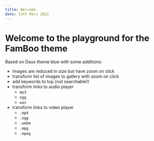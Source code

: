 ```yaml
---
title: Welcome
date: 13th März 2021
---
```


# Welcome to the playground for the FamBoo theme

Based on Daux theme blue with some additions:

- images are reduced in size but have zoom on click
- transform list of images to gallery with zoom on click
- add keywords to top (not searchable!)
- transform links to audio player
  - `mp3`
  - `ogg`
  - `wav`
- transform links to video player
  - `.mp4`
  - `.ogg`
  - `.webm`
  - `.mpg`
  - `.mpeg`

